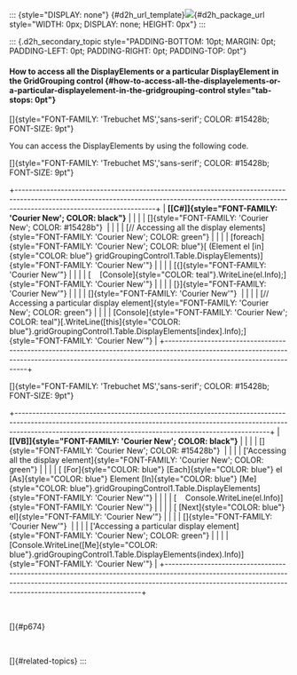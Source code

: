 ::: {style="DISPLAY: none"}
[](ms-xhelp:///?Id=d2h_url_template){#d2h_url_template}![](!package_url!){#d2h_package_url style="WIDTH: 0px; DISPLAY: none; HEIGHT: 0px"}
:::

::: {.d2h_secondary_topic style="PADDING-BOTTOM: 10pt; MARGIN: 0pt; PADDING-LEFT: 0pt; PADDING-RIGHT: 0pt; PADDING-TOP: 0pt"}
#### How to access all the DisplayElements or a particular DisplayElement in the GridGrouping control {#how-to-access-all-the-displayelements-or-a-particular-displayelement-in-the-gridgrouping-control style="tab-stops: 0pt"}

[]{style="FONT-FAMILY: 'Trebuchet MS','sans-serif'; COLOR: #15428b; FONT-SIZE: 9pt"} 

You can access the DisplayElements by using the following code.

[]{style="FONT-FAMILY: 'Trebuchet MS','sans-serif'; COLOR: #15428b; FONT-SIZE: 9pt"} 

+---------------------------------------------------------------------------------------------------------------------------------------------------------------------------------------------------+
| **[\[C#\]]{style="FONT-FAMILY: 'Courier New'; COLOR: black"}**                                                                                                                                    |
|                                                                                                                                                                                                   |
| []{style="FONT-FAMILY: 'Courier New'; COLOR: #15428b"}                                                                                                                                            |
|                                                                                                                                                                                                   |
| [// Accessing all the display elements]{style="FONT-FAMILY: 'Courier New'; COLOR: green"}                                                                                                         |
|                                                                                                                                                                                                   |
| [foreach]{style="FONT-FAMILY: 'Courier New'; COLOR: blue"}[ (Element el [in]{style="COLOR: blue"} gridGroupingControl1.Table.DisplayElements)]{style="FONT-FAMILY: 'Courier New'"}                |
|                                                                                                                                                                                                   |
| [{]{style="FONT-FAMILY: 'Courier New'"}                                                                                                                                                           |
|                                                                                                                                                                                                   |
| [    [Console]{style="COLOR: teal"}.WriteLine(el.Info);]{style="FONT-FAMILY: 'Courier New'"}                                                                                                      |
|                                                                                                                                                                                                   |
| [}]{style="FONT-FAMILY: 'Courier New'"}                                                                                                                                                           |
|                                                                                                                                                                                                   |
| []{style="FONT-FAMILY: 'Courier New'"}                                                                                                                                                            |
|                                                                                                                                                                                                   |
| [// Accessing a particular display element]{style="FONT-FAMILY: 'Courier New'; COLOR: green"}                                                                                                     |
|                                                                                                                                                                                                   |
| [Console]{style="FONT-FAMILY: 'Courier New'; COLOR: teal"}[.WriteLine([this]{style="COLOR: blue"}.gridGroupingControl1.Table.DisplayElements\[index\].Info);]{style="FONT-FAMILY: 'Courier New'"} |
+---------------------------------------------------------------------------------------------------------------------------------------------------------------------------------------------------+

[]{style="FONT-FAMILY: 'Trebuchet MS','sans-serif'; COLOR: #15428b; FONT-SIZE: 9pt"} 

+-----------------------------------------------------------------------------------------------------------------------------------------------------------------------------------------------------------------------------------+
| **[\[VB\]]{style="FONT-FAMILY: 'Courier New'; COLOR: black"}**                                                                                                                                                                    |
|                                                                                                                                                                                                                                   |
| []{style="FONT-FAMILY: 'Courier New'; COLOR: #15428b"}                                                                                                                                                                            |
|                                                                                                                                                                                                                                   |
| [\'Accessing all the display element]{style="FONT-FAMILY: 'Courier New'; COLOR: green"}                                                                                                                                           |
|                                                                                                                                                                                                                                   |
| [ [For]{style="COLOR: blue"} [Each]{style="COLOR: blue"} el [As]{style="COLOR: blue"} Element [In]{style="COLOR: blue"} [Me]{style="COLOR: blue"}.gridGroupingControl1.Table.DisplayElements]{style="FONT-FAMILY: 'Courier New'"} |
|                                                                                                                                                                                                                                   |
| [    Console.WriteLine(el.Info)]{style="FONT-FAMILY: 'Courier New'"}                                                                                                                                                              |
|                                                                                                                                                                                                                                   |
| [ [Next]{style="COLOR: blue"} el]{style="FONT-FAMILY: 'Courier New'"}                                                                                                                                                             |
|                                                                                                                                                                                                                                   |
| []{style="FONT-FAMILY: 'Courier New'"}                                                                                                                                                                                            |
|                                                                                                                                                                                                                                   |
| [\'Accessing a particular display element]{style="FONT-FAMILY: 'Courier New'; COLOR: green"}                                                                                                                                      |
|                                                                                                                                                                                                                                   |
| [Console.WriteLine([Me]{style="COLOR: blue"}.gridGroupingControl1.Table.DisplayElements(index).Info)]{style="FONT-FAMILY: 'Courier New'"}                                                                                         |
+-----------------------------------------------------------------------------------------------------------------------------------------------------------------------------------------------------------------------------------+

 

[]{#p674} 

 

[]{#related-topics}
:::
